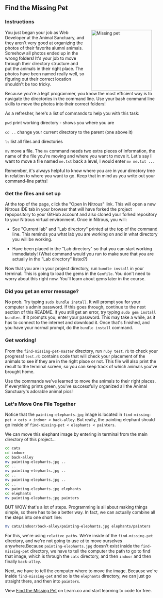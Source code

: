 ## Find the Missing Pet
### Instructions
<img src="http://www.blogcdn.com/blog.moviefone.com/media/2010/11/misterbisson.jpg" alt="Missing pet" height="200" align="right" hspace="20"> You just began your job as Web Developer at the Animal Sanctuary, and they aren't very good at organizing the photos of their favorite alumni animals. Somehow all photos ended up in the wrong folders! It's your job to move through their directory structure and put the animals in their right place. The photos have been named really well, so figuring out their correct location shouldn't be too tricky.

Because you're a legit programmer, you know the most efficient way is to navigate the directories in the command line. Use your bash command line skills to move the photos into their correct folders!

As a refresher, here's a list of commands to help you with this task:

`pwd` print working directory - shows you where you are

`cd ..` change your current directory to the parent (one above it)

`ls` list all files and directories

`mv` move a file. The `mv` command needs two extra pieces of information, the name of the file you're moving and where you want to move it. Let's say I want to move a file named `me.txt` back a level, I would enter `mv me.txt ..`.

Remember, it's always helpful to know where you are in your directory tree in relation to where you want to go. Keep that in mind as you write out your command-line paths!

### Get the files and set up
At the top of the page, click the "Open In Nitrous" link. This will open a new Nitrous IDE tab in your browser that will have forked the project repopository to your GitHub account and also cloned your forked repository to your Nitrous virtual environment. Once in Nitrous, you will:

+ See "Current lab" and "Lab directory" printed at the top of the command line. This reminds you what lab you are working on and in what directory you will be working. 

+ Have been placed in the "Lab directory" so that you can start working immediately! (What command would you run to make sure that you are actually in the "Lab directory" listed?)

Now that you are in your project directory, run `bundle install` in your terminal. This is going to load the gems in the `Gemfile`. You don't need to worry about this right now. You'll learn about gems later in the course.

### Did you get an error message?

No prob. Try typing `sudo bundle install`. It will prompt you for your computer's admin password. If this goes through, continue to the next section of this README. If you still get an error, try typing `sudo gem install bundler`. If it prompts you, enter your password. This may take a while, as it has to connect to the internet and download it. Once that's finished, and you have your normal prompt, do the `bundle install` command.

### Get working!

From the `find-missing-pet-master` directory,  run `ruby test.rb` to check your progress! `test.rb` contains code that will check your placement of the animals to see if they are in the right place or not. This file will also print the result to the terminal screen, so you can keep track of which animals you've brought home.

Use the commands we've learned to move the animals to their right places. If everything prints green, you've successfully organized all the Animal Sanctuary's adorable animal pics!
<br>

### Let's Move One File Together

Notice that the `painting-elephants.jpg` image is located in `find-missing-pet < cats < indoor < back-alley`. But really, the painting elephant should go inside of `find-missing-pet < elephants < painters`. 

We can move this elephant image by entering in terminal from the main directory of this project...

```bash
cd cats
cd indoor
cd back-alley
mv painting-elephants.jpg ..
cd ..
mv painting-elephants.jpg ..
cd ..
mv painting-elephants.jpg ..
cd ..
mv painting-elephants.jpg elephants
cd elephants
mv painting-elephants.jpg painters
```

BUT WOW that's a lot of steps. Programming is all about making things simple, so there has to be a better way. In fact, we can actually combine all the steps into one short line:

```bash
mv cats/indoor/back-alley/painting-elephants.jpg elephants/painters
```

For this, we're using `relative paths`. We're inside of the `find-missing-pet` directory, and we're not going to use `cd` to move ourselves anywhere.Because `painting-elephants.jpg` doesn't exist inside the `find-missing-pet` directory, we have to tell the computer the path to go to find that image, which is through the `cats` directory, and then `indoor` and then finally `back-alley`.

Next, we have to tell the computer where to move the image. Because we're inside `find-missing-pet` and so is the `elephants` directory, we can just go straight there, and then into `painters`.
<p data-visibility='hidden'>View <a href='https://learn.co/lessons/find-missing-pet' title='Find the Missing Pet'>Find the Missing Pet</a> on Learn.co and start learning to code for free.</p>
